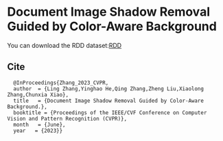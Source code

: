 # Document Image Shadow Removal Guided by Color-Aware Background

You can download the RDD dataset:[RDD](https://drive.google.com/file/d/1OUlF0XQrKxZT4l3sQsl9mVz9u6OKUDuy/view?usp=sharing)

## Cite

```@InProceedings{Zhu_2022_CVPR,
  @InProceedings{Zhang_2023_CVPR,
  author  = {Ling Zhang,Yinghao He,Qing Zhang,Zheng Liu,Xiaolong Zhang,Chunxia Xiao},
  title   = {Document Image Shadow Removal Guided by Color-Aware Background.},
  booktitle = {Proceedings of the IEEE/CVF Conference on Computer Vision and Pattern Recognition (CVPR)},
  month   = {June},
  year   = {2023}}
```

